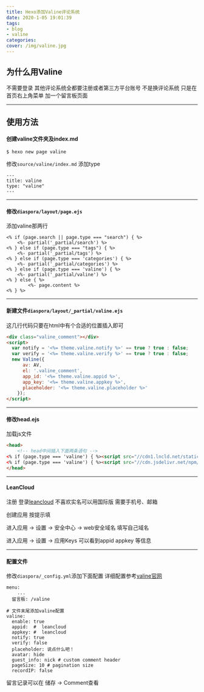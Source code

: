 ```yaml
---
title: Hexo添加Valine评论系统
date: 2020-1-05 19:01:39
tags: 
- blog
- valine
categories:
cover: /img/valine.jpg
---
```


## 为什么用Valine 
不需要登录
其他评论系统全都要注册或者第三方平台账号
不是换评论系统 只是在首页右上角菜单 加一个留言板页面

*** 
## 使用方法

#### 创建valine文件夹及index.md
```
$ hexo new page valine
```
修改`source/valine/index.md` 添加type
```
---
title: valine 
type: "valine"
---
```

*** 
#### 修改`diaspora/layout/page.ejs`
添加valine那两行 
```
<% if (page.search || page.type === "search") { %>
    <%- partial('_partial/search') %>
<% } else if (page.type === "tags") { %>
    <%- partial('_partial/tags') %>
<% } else if (page.type === 'categories') { %>
    <%- partial('_partial/categories') %>
<% } else if (page.type === 'valine') { %>
    <%- partial('_partial/valine') %>
<% } else { %>
        <%- page.content %>
<% } %>
```

*** 
#### 新建文件`diaspora/layout/_partial/valine.ejs`
这几行代码只要在html中有个合适的位置插入即可
``` html
<div class="valine_comment"></div>
<script>
  var notify = '<%= theme.valine.notify %>' == true ? true : false;
  var verify = '<%= theme.valine.verify %>' == true ? true : false;
  new Valine({
      av: AV,
      el: '.valine_comment',
      app_id: '<%= theme.valine.appid %>',
      app_key: '<%= theme.valine.appkey %>',
      placeholder: '<%= theme.valine.placeholder %>'
    });
</script> 
```
*** 
#### 修改head.ejs
加载js文件
``` html
<head>
    <!-- head中间插入下面两条语句 -->
<% if (page.type === 'valine') { %><script src="//cdn1.lncld.net/static/js/3.0.4/av-min.js"></script> <% } %>
<% if (page.type === 'valine') { %><script src="//cdn.jsdelivr.net/npm/valine@1.1.9-beta9/dist/Valine.min.js"></script> <% } %>
</head>
```

*** 
#### LeanCloud
注册 登录[leancloud](https://www.leancloud.cn/) 
不喜欢实名可以用国际版 需要手机号、邮箱

创建应用 按提示填

进入应用 -> 设置 -> 安全中心 -> web安全域名 
填写自己域名

进入应用 -> 设置 -> 应用Keys
可以看到appid appkey 等信息

***
#### 配置文件
修改`diaspora/_config.yml`添加下面配置
详细配置参考[valine官网](https://valine.js.org/)
```
menu:
    ... 
  留言板: /valine
 
# 文件末尾添加valine配置
valine:
  enable: true      
  appid:  #  leancloud 
  appkey: #  leancloud 
  notify: true 
  verify: false  
  placeholder: 说点什么吧！ 
  avatar: hide 
  guest_info: nick # custom comment header
  pageSize: 10 # pagination size
  recordIP: false 
```


留言记录可以在 储存 -> Comment查看

